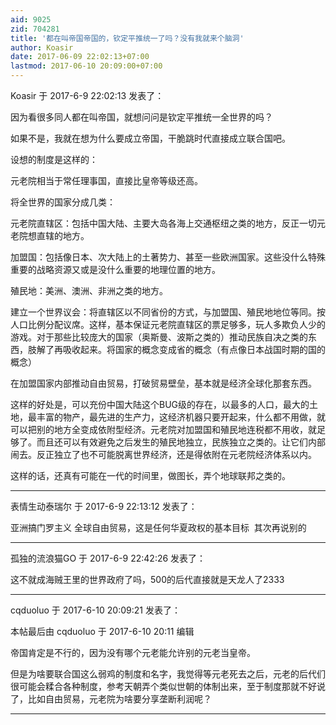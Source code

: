 ```yaml
---
aid: 9025
zid: 704281
title: '都在叫帝国帝国的，钦定平推统一了吗？没有我就来个脑洞'
author: Koasir
date: 2017-06-09 22:02:13+07:00
lastmod: 2017-06-10 20:09:00+07:00
---
```


Koasir 于 2017-6-9 22:02:13 发表了：

因为看很多同人都在叫帝国，就想问问是钦定平推统一全世界的吗？

如果不是，我就在想为什么要成立帝国，干脆跳时代直接成立联合国吧。

设想的制度是这样的：

元老院相当于常任理事国，直接比皇帝等级还高。

将全世界的国家分成几类：

元老院直辖区：包括中国大陆、主要大岛各海上交通枢纽之类的地方，反正一切元老院想直辖的地方。

加盟国：包括像日本、次大陆上的土著势力、甚至一些欧洲国家。这些没什么特殊重要的战略资源又或是没什么重要的地理位置的地方。

殖民地：美洲、澳洲、非洲之类的地方。

建立一个世界议会：将直辖区以不同省份的方式，与加盟国、殖民地地位等同。按人口比例分配议席。这样，基本保证元老院直辖区的票足够多，玩人多欺负人少的游戏。对于那些比较庞大的国家（奥斯曼、波斯之类的）推动民族自决之类的东西，肢解了再吸收起来。将国家的概念变成省的概念（有点像日本战国时期的国的概念）

在加盟国家内部推动自由贸易，打破贸易壁垒，基本就是经济全球化那套东西。

这样的好处是，可以充份中国大陆这个BUG级的存在，以最多的人口，最大的土地，最丰富的物产，最先进的生产力，这经济机器只要开起来，什么都不用做，就可以把别的地方全变成依附型经济。元老院对加盟国和殖民地连税都不用收，就足够了。而且还可以有效避免之后发生的殖民地独立，民族独立之类的。让它们内部闹去。反正独立了也不可能脱离世界经济，还是得依附在元老院经济体系以内。

这样的话，还真有可能在一代的时间里，做图长，弄个地球联邦之类的。

---------

表情生动泰瑞尔 于 2017-6-9 22:13:12 发表了：

亚洲搞门罗主义 全球自由贸易，这是任何华夏政权的基本目标  其次再说别的

---------

孤独的流浪猫GO 于 2017-6-9 22:42:26 发表了：

这不就成海贼王里的世界政府了吗，500的后代直接就是天龙人了2333

---------

cqduoluo 于 2017-6-10 20:09:21 发表了：

本帖最后由 cqduoluo 于 2017-6-10 20:11 编辑 

帝国肯定是不行的，因为没有哪个元老能允许别的元老当皇帝。

但是为啥要联合国这么弱鸡的制度和名字，我觉得等元老死去之后，元老的后代们很可能会糅合各种制度，参考天朝弄个类似世朝的体制出来，至于制度那就不好说了，比如自由贸易，元老院为啥要分享垄断利润呢？

---------

